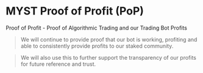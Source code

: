# MYST Proof of Profit (PoP)
Proof of Profit - Proof of Algorithmic Trading and our Trading Bot Profits

> We will continue to provide proof that our bot is working, profiting and able to consistently provide profits to our staked community.

> We will also use this to further support the transparency of our profits for future reference and trust.
